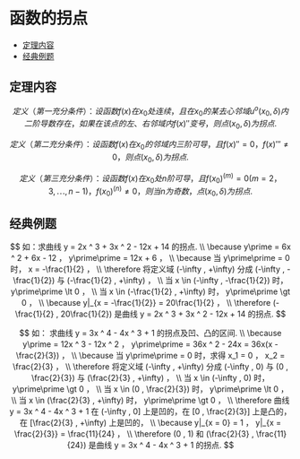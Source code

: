 # 函数的拐点

* [定理内容](#定理内容)
* [经典例题](#经典例题)

## 定理内容

$$
定义（第一充分条件）：设函数 f(x) 在 x_0 处连续，且在 x_0 的某去心邻域 u ^ o (x_0 , \delta) 内二阶导数存在，如果在该点的左、右邻域内 f(x)\prime\prime 变号，则点 (x_0 , \delta) 为拐点.
$$

$$
定义（第二充分条件）：设函数 f(x) 在 x_0 的邻域内三阶可导，且 f(x)\prime\prime = 0 ， f(x)\prime\prime\prime \neq 0 ，则点 (x_0 , \delta) 为拐点.
$$

$$
定义（第三充分条件）：设函数 f(x) 在 x_0 处 n 阶可导，且 f(x_0) ^ {(m)} = 0 (m = 2 ， 3 , \cdots , n - 1) ， f(x_0) ^ {(n)} \neq 0 ，则当 n 为奇数，点 (x_0 , \delta) 为拐点.
$$

## 经典例题

$$
如：求曲线 y = 2x ^ 3 + 3x ^ 2 - 12x + 14 的拐点.
\\
\because y\prime = 6x ^ 2 + 6x - 12 ， y\prime\prime = 12x + 6 ，
\\
\because 当 y\prime\prime = 0 时， x = -\frac{1}{2} ，
\\
\therefore 将定义域 (-\infty , +\infty) 分成 (-\infty , -\frac{1}{2}) 与 (-\frac{1}{2} , +\infty) ，
\\
当 x \in (-\infty , -\frac{1}{2}) 时， y\prime\prime \lt 0 ，
\\
当 x \in (-\frac{1}{2} , +\infty) 时， y\prime\prime \gt 0 ，
\\
\because y|_{x = -\frac{1}{2}} = 20\frac{1}{2} ，
\\
\therefore (-\frac{1}{2} , 20\frac{1}{2}) 是曲线 y = 2x ^ 3 + 3x ^ 2 - 12x + 14 的拐点.
$$

$$
如： 求曲线 y = 3x ^ 4 - 4x ^ 3 + 1 的拐点及凹、凸的区间.
\\
\because y\prime = 12x ^ 3 - 12x ^ 2 ， y\prime\prime = 36x ^ 2 - 24x = 36x(x - \frac{2}{3}) ，
\\
\because 当 y\prime\prime = 0 时，求得 x_1 = 0 ， x_2 = \frac{2}{3} ，
\\
\therefore 将定义域 (-\infty , +\infty) 分成 (-\infty , 0) 与 (0 , \frac{2}{3}) 与 (\frac{2}{3} , +\infty) ，
\\
当 x \in (-\infty , 0) 时， y\prime\prime \gt 0 ，
\\
当 x \in (0 , \frac{2}{3}) 时， y\prime\prime \lt 0 ，
\\
当 x \in (\frac{2}{3} , +\infty) 时， y\prime\prime \gt 0 ，
\\
\therefore 曲线 y = 3x ^ 4 - 4x ^ 3 + 1 在 (-\infty , 0] 上是凹的，在 [0 , \frac{2}{3}] 上是凸的，在 [\frac{2}{3} , +\infty) 上是凹的，
\\
\because y|_{x = 0} = 1 ， y|_{x = \frac{2}{3}} = \frac{11}{24} ，
\\
\therefore (0 , 1) 和 (\frac{2}{3} , \frac{11}{24}) 是曲线 y = 3x ^ 4 - 4x ^ 3 + 1 的拐点.
$$




